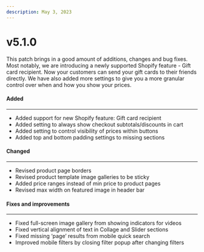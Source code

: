 ```yaml
---
description: May 3, 2023
---
```


# v5.1.0

This patch brings in a good amount of additions, changes and bug fixes. Most notably, we are introducing a newly supported Shopify feature - Gift card recipient. Now your customers can send your gift cards to their friends directly. We have also added more settings to give you a more granular control over when and how you show your prices.

#### **Added**

***

* Added support for new Shopify feature: Gift card recipient
* Added setting to always show checkout subtotals/discounts in cart
* Added setting to control visibility of prices within buttons
* Added top and bottom padding settings to missing sections

#### **Changed**

***

* Revised product page borders
* Revised product template image galleries to be sticky
* Added price ranges instead of min price to product pages
* Revised max width on featured image in header bar

#### **Fixes and improvements**

***

* Fixed full-screen image gallery from showing indicators for videos
* Fixed vertical alignment of text in Collage and Slider sections
* Fixed missing ‘page’ results from mobile quick search
* Improved mobile filters by closing filter popup after changing filters
